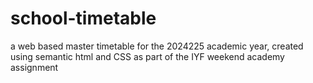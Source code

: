 # school-timetable
a web based master timetable for the 2024225 academic year, created using semantic html and CSS as part of the IYF weekend academy assignment
